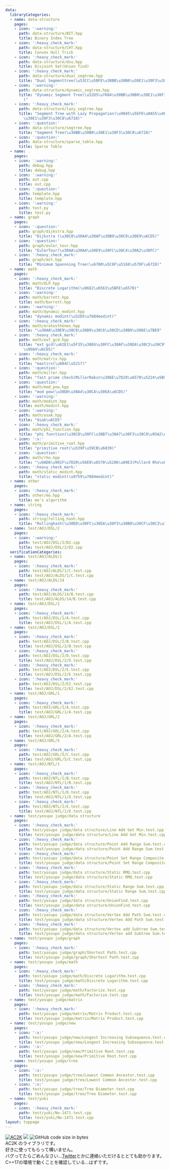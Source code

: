 ```yaml
---
data:
  libraryCategories:
  - name: data-structure
    pages:
    - icon: ':warning:'
      path: data-structure/BIT.hpp
      title: Binary Index Tree
    - icon: ':heavy_check_mark:'
      path: data-structure/CHT.hpp
      title: Convex Hull Trick
    - icon: ':heavy_check_mark:'
      path: data-structure/dsu.hpp
      title: Disjoint Set(Union find)
    - icon: ':heavy_check_mark:'
      path: data-structure/dual_segtree.hpp
      title: "Dual Segmenttree(\u53CC\u5BFE\u30BB\u30B0\u30E1\u30F3\u30C8\u6728)"
    - icon: ':warning:'
      path: data-structure/dynamic_segtree.hpp
      title: "Dynamic Segment Tree(\u52D5\u7684\u30BB\u30B0\u30E1\u30F3\u30C8\u6728\
        )"
    - icon: ':heavy_check_mark:'
      path: data-structure/lazy_segtree.hpp
      title: "Segment Tree with Lazy Propagation(\u9045\u5EF6\u8A55\u4FA1\u30BB\u30B0\
        \u30E1\u30F3\u30C8\u6728)"
    - icon: ':question:'
      path: data-structure/segtree.hpp
      title: "Segment Tree(\u30BB\u30B0\u30E1\u30F3\u30C8\u6728)"
    - icon: ':question:'
      path: data-structure/sparse_table.hpp
      title: Sparse Table
  - name: .
    pages:
    - icon: ':warning:'
      path: debug.hpp
      title: debug.hpp
    - icon: ':warning:'
      path: out.cpp
      title: out.cpp
    - icon: ':question:'
      path: template.hpp
      title: template.hpp
    - icon: ':warning:'
      path: test.py
      title: test.py
  - name: graph
    pages:
    - icon: ':question:'
      path: graph/dijkstra.hpp
      title: "Dijkstra (\u30C0\u30A4\u30AF\u30B9\u30C8\u30E9\u6CD5)"
    - icon: ':question:'
      path: graph/euler_tour.hpp
      title: "EulerTour(\u30AA\u30A4\u30E9\u30FC\u30C4\u30A2\u30FC)"
    - icon: ':heavy_check_mark:'
      path: graph/mst.hpp
      title: "Minimum Spannning Tree(\u6700\u5C0F\u5168\u57DF\u6728)"
  - name: math
    pages:
    - icon: ':heavy_check_mark:'
      path: math/DLP.hpp
      title: "Discrete Logarithm(\u96E2\u6563\u5BFE\u6570)"
    - icon: ':warning:'
      path: math/barrett.hpp
      title: math/barrett.hpp
    - icon: ':warning:'
      path: math/dynamic_modint.hpp
      title: "dynamic modint(\u52D5\u7684modint)"
    - icon: ':heavy_check_mark:'
      path: math/eratosthenes.hpp
      title: "\u30A8\u30E9\u30C8\u30B9\u30C6\u30CD\u30B9\u306E\u7BE9"
    - icon: ':heavy_check_mark:'
      path: math/ext_gcd.hpp
      title: "ext gcd(\u62E1\u5F35\u30E6\u30FC\u30AF\u30EA\u30C3\u30C9\u306E\u4E92\
        \u9664\u6CD5)"
    - icon: ':heavy_check_mark:'
      path: math/matrix.hpp
      title: "maxtirx(\u884C\u5217)"
    - icon: ':question:'
      path: math/miller.hpp
      title: "fast prime check(MillerRabin\u306E\u7D20\u6570\u5224\u5B9A)"
    - icon: ':question:'
      path: math/mod_pow.hpp
      title: "mod pow(\u30D0\u30A4\u30CA\u30EA\u6CD5)"
    - icon: ':warning:'
      path: math/modint.hpp
      title: math/modint.hpp
    - icon: ':warning:'
      path: math/osak.hpp
      title: "Osak\u6CD5"
    - icon: ':heavy_check_mark:'
      path: math/phi_function.hpp
      title: "phi function(\u30C8\u30FC\u30B7\u30A7\u30F3\u30C8\u95A2\u6570)"
    - icon: ':x:'
      path: math/primitive_root.hpp
      title: "primitive root(\u539F\u59CB\u6839)"
    - icon: ':question:'
      path: math/rho.hpp
      title: "\u9AD8\u901F\u7D20\u56E0\u6570\u5206\u89E3(Pollard Rho\u6CD5)"
    - icon: ':heavy_check_mark:'
      path: math/static_modint.hpp
      title: "static modint(\u9759\u7684modint)"
  - name: other
    pages:
    - icon: ':heavy_check_mark:'
      path: other/mo.hpp
      title: mo's algorithm
  - name: string
    pages:
    - icon: ':heavy_check_mark:'
      path: string/rolling_hash.hpp
      title: "Rollinghash(\u30ED\u30FC\u30EA\u30F3\u30B0\u30CF\u30C3\u30B7\u30E5)"
  - name: test/AOJ/DSL/2
    pages:
    - icon: ':warning:'
      path: test/AOJ/DSL/2/D2.cpp
      title: test/AOJ/DSL/2/D2.cpp
  verificationCategories:
  - name: test/AOJ/ALDS/1
    pages:
    - icon: ':heavy_check_mark:'
      path: test/AOJ/ALDS/1/C.test.cpp
      title: test/AOJ/ALDS/1/C.test.cpp
  - name: test/AOJ/ALDS/14
    pages:
    - icon: ':heavy_check_mark:'
      path: test/AOJ/ALDS/14/B.test.cpp
      title: test/AOJ/ALDS/14/B.test.cpp
  - name: test/AOJ/DSL/1
    pages:
    - icon: ':heavy_check_mark:'
      path: test/AOJ/DSL/1/A.test.cpp
      title: test/AOJ/DSL/1/A.test.cpp
  - name: test/AOJ/DSL/2
    pages:
    - icon: ':heavy_check_mark:'
      path: test/AOJ/DSL/2/B.test.cpp
      title: test/AOJ/DSL/2/B.test.cpp
    - icon: ':heavy_check_mark:'
      path: test/AOJ/DSL/2/D.test.cpp
      title: test/AOJ/DSL/2/D.test.cpp
    - icon: ':heavy_check_mark:'
      path: test/AOJ/DSL/2/E.test.cpp
      title: test/AOJ/DSL/2/E.test.cpp
    - icon: ':heavy_check_mark:'
      path: test/AOJ/DSL/2/E2.test.cpp
      title: test/AOJ/DSL/2/E2.test.cpp
  - name: test/AOJ/GRL/1
    pages:
    - icon: ':heavy_check_mark:'
      path: test/AOJ/GRL/1/A.test.cpp
      title: test/AOJ/GRL/1/A.test.cpp
  - name: test/AOJ/GRL/2
    pages:
    - icon: ':heavy_check_mark:'
      path: test/AOJ/GRL/2/A.test.cpp
      title: test/AOJ/GRL/2/A.test.cpp
  - name: test/AOJ/GRL/5
    pages:
    - icon: ':heavy_check_mark:'
      path: test/AOJ/GRL/5/C.test.cpp
      title: test/AOJ/GRL/5/C.test.cpp
  - name: test/AOJ/NTL/1
    pages:
    - icon: ':heavy_check_mark:'
      path: test/AOJ/NTL/1/B.test.cpp
      title: test/AOJ/NTL/1/B.test.cpp
    - icon: ':heavy_check_mark:'
      path: test/AOJ/NTL/1/D.test.cpp
      title: test/AOJ/NTL/1/D.test.cpp
    - icon: ':heavy_check_mark:'
      path: test/AOJ/NTL/1/E.test.cpp
      title: test/AOJ/NTL/1/E.test.cpp
  - name: test/yosupo judge/data structure
    pages:
    - icon: ':heavy_check_mark:'
      path: test/yosupo judge/data structure/Line Add Get Min.test.cpp
      title: test/yosupo judge/data structure/Line Add Get Min.test.cpp
    - icon: ':heavy_check_mark:'
      path: test/yosupo judge/data structure/Point Add Range Sum.test.cpp
      title: test/yosupo judge/data structure/Point Add Range Sum.test.cpp
    - icon: ':heavy_check_mark:'
      path: test/yosupo judge/data structure/Point Set Range Composite.test.cpp
      title: test/yosupo judge/data structure/Point Set Range Composite.test.cpp
    - icon: ':heavy_check_mark:'
      path: test/yosupo judge/data structure/Static RMQ.test.cpp
      title: test/yosupo judge/data structure/Static RMQ.test.cpp
    - icon: ':heavy_check_mark:'
      path: test/yosupo judge/data structure/Static Range Sum.test.cpp
      title: test/yosupo judge/data structure/Static Range Sum.test.cpp
    - icon: ':heavy_check_mark:'
      path: test/yosupo judge/data structure/UnionFind.test.cpp
      title: test/yosupo judge/data structure/UnionFind.test.cpp
    - icon: ':heavy_check_mark:'
      path: test/yosupo judge/data structure/Vertex Add Path Sum.test.cpp
      title: test/yosupo judge/data structure/Vertex Add Path Sum.test.cpp
    - icon: ':heavy_check_mark:'
      path: test/yosupo judge/data structure/Vertex add Subtree Sum.test.cpp
      title: test/yosupo judge/data structure/Vertex add Subtree Sum.test.cpp
  - name: test/yosupo judge/graph
    pages:
    - icon: ':heavy_check_mark:'
      path: test/yosupo judge/graph/Shortest Path.test.cpp
      title: test/yosupo judge/graph/Shortest Path.test.cpp
  - name: test/yosupo judge/math
    pages:
    - icon: ':heavy_check_mark:'
      path: test/yosupo judge/math/Discrete Logarithm.test.cpp
      title: test/yosupo judge/math/Discrete Logarithm.test.cpp
    - icon: ':heavy_check_mark:'
      path: test/yosupo judge/math/Factorize.test.cpp
      title: test/yosupo judge/math/Factorize.test.cpp
  - name: test/yosupo judge/matrix
    pages:
    - icon: ':heavy_check_mark:'
      path: test/yosupo judge/matrix/Matrix Product.test.cpp
      title: test/yosupo judge/matrix/Matrix Product.test.cpp
  - name: test/yosupo judge/new
    pages:
    - icon: ':x:'
      path: test/yosupo judge/new/Longest Increasing Subsequence.test.cpp
      title: test/yosupo judge/new/Longest Increasing Subsequence.test.cpp
    - icon: ':x:'
      path: test/yosupo judge/new/Primitive Root.test.cpp
      title: test/yosupo judge/new/Primitive Root.test.cpp
  - name: test/yosupo judge/tree
    pages:
    - icon: ':x:'
      path: test/yosupo judge/tree/Lowest Common Ancestor.test.cpp
      title: test/yosupo judge/tree/Lowest Common Ancestor.test.cpp
    - icon: ':x:'
      path: test/yosupo judge/tree/Tree Diameter.test.cpp
      title: test/yosupo judge/tree/Tree Diameter.test.cpp
  - name: test/yuki
    pages:
    - icon: ':heavy_check_mark:'
      path: test/yuki/No-1471.test.cpp
      title: test/yuki/No-1471.test.cpp
layout: toppage
---
```

[![AC2K](https://img.shields.io/endpoint?url=https%3A%2F%2Fatcoder-badges.now.sh%2Fapi%2Fatcoder%2Fjson%2FAC2K)](https://atcoder.jp/users/AC2K)
[![](https://img.shields.io/badge/license-CC0_License-blue.svg)](https://github.com/AC2-K/library/blob/main/LICENSE)
![GitHub code size in bytes](https://img.shields.io/github/languages/code-size/AC2-K/library?style=flat-square)\
AC2K のライブラリです。\
好きに使ってもらって構いません。\
バグってたらごめんなさい...[Twitter](https://twitter.com/ac2000_cp)とかに連絡いただけるととても助かります。\
C++17の環境で動くことを確認している...はずです。